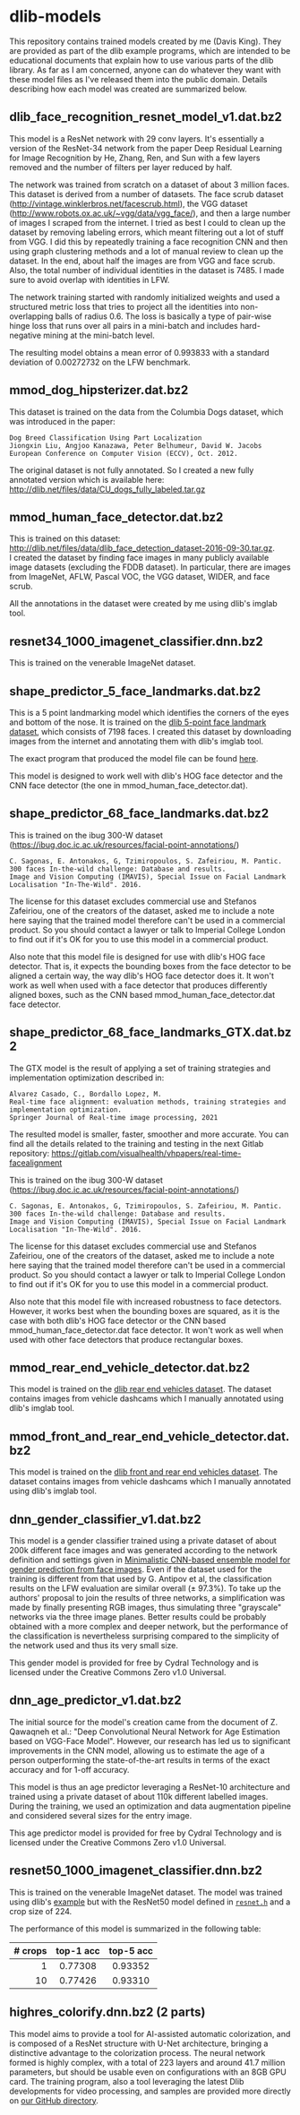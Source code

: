 # dlib-models
This repository contains trained models created by me (Davis King).  They are provided as part of the dlib example programs, which are intended to be educational documents that explain how to use various parts of the dlib library.  As far as I am concerned, anyone can do whatever they want with these model files as I've released them into the public domain.  Details describing how each model was created are summarized below. 

## dlib_face_recognition_resnet_model_v1.dat.bz2
  
This model is a ResNet network with 29 conv layers.  It's essentially a version of the ResNet-34 network from the paper Deep Residual Learning for Image Recognition by He, Zhang, Ren, and Sun with a few layers removed and the number of filters per layer reduced by half.  

The network was trained from scratch on a dataset of about 3 million faces. This dataset is derived from a number of datasets.  The face scrub dataset (http://vintage.winklerbros.net/facescrub.html), the VGG dataset (http://www.robots.ox.ac.uk/~vgg/data/vgg_face/), and then a large number of images I scraped from the internet.  I tried as best I could to clean up the dataset by removing labeling errors, which meant filtering out a lot of stuff from VGG.  I did this by repeatedly training a face recognition CNN and then using graph clustering methods and a lot of manual review to clean up the dataset.  In the end, about half the images are from VGG and face scrub.  Also, the total number of individual identities in the dataset is 7485.  I made sure to avoid overlap with identities in LFW.

 The network training started with randomly initialized weights and used a structured metric loss that tries to project all the identities into non-overlapping balls of radius 0.6.  The loss is basically a type of pair-wise hinge loss that runs over all pairs in a mini-batch and includes hard-negative mining at the mini-batch level.

The resulting model obtains a mean error of 0.993833 with a standard deviation of 0.00272732 on the LFW benchmark. 
  

## mmod_dog_hipsterizer.dat.bz2

This dataset is trained on the data from the Columbia Dogs dataset, which was introduced in the paper:
  
    Dog Breed Classification Using Part Localization
    Jiongxin Liu, Angjoo Kanazawa, Peter Belhumeur, David W. Jacobs 
    European Conference on Computer Vision (ECCV), Oct. 2012. 
      
The original dataset is not fully annotated.  So I created a new fully annotated version which is available here:  http://dlib.net/files/data/CU_dogs_fully_labeled.tar.gz

## mmod_human_face_detector.dat.bz2

This is trained on this dataset: http://dlib.net/files/data/dlib_face_detection_dataset-2016-09-30.tar.gz.  
I created the dataset by finding face images in many publicly available
image datasets (excluding the FDDB dataset).  In particular, there are images
from ImageNet, AFLW, Pascal VOC, the VGG dataset, WIDER, and face scrub.  
  
All the annotations in the dataset were created by me using dlib's imglab tool.

## resnet34_1000_imagenet_classifier.dnn.bz2

This is trained on the venerable ImageNet dataset.  
  
## shape_predictor_5_face_landmarks.dat.bz2
  
This is a 5 point landmarking model which identifies the corners of the eyes and bottom of the nose.  It is 
trained on the [dlib 5-point face landmark dataset](http://dlib.net/files/data/dlib_faces_5points.tar), which consists of
7198 faces.  I created this dataset by downloading images from the internet and annotating them with dlib's imglab tool.
  
The exact program that produced the model file can be found [here](https://github.com/davisking/dlib/blob/master/tools/archive/train_face_5point_model.cpp).
  
This model is designed to work well with dlib's HOG face detector and the CNN face detector (the one in mmod_human_face_detector.dat). 
  
## shape_predictor_68_face_landmarks.dat.bz2
 
This is trained on the ibug 300-W dataset (https://ibug.doc.ic.ac.uk/resources/facial-point-annotations/)
  
    C. Sagonas, E. Antonakos, G, Tzimiropoulos, S. Zafeiriou, M. Pantic. 
    300 faces In-the-wild challenge: Database and results. 
    Image and Vision Computing (IMAVIS), Special Issue on Facial Landmark Localisation "In-The-Wild". 2016.
   
The license for this dataset excludes commercial use and Stefanos Zafeiriou,
one of the creators of the dataset, asked me to include a note here saying
that the trained model therefore can't be used in a commercial product.  So
you should contact a lawyer or talk to Imperial College London to find out
if it's OK for you to use this model in a commercial product.  
 
Also note that this model file is designed for use with dlib's HOG face detector.  That is, it expects the bounding
boxes from the face detector to be aligned a certain way, the way dlib's HOG face detector does it.  It won't work
as well when used with a face detector that produces differently aligned boxes, such as the CNN based mmod_human_face_detector.dat face detector. 

## shape_predictor_68_face_landmarks_GTX.dat.bz2

The GTX model is the result of applying a set of training strategies and implementation optimization described in:
    
    Alvarez Casado, C., Bordallo Lopez, M. 
    Real-time face alignment: evaluation methods, training strategies and implementation optimization. 
    Springer Journal of Real-time image processing, 2021

The resulted model is smaller, faster, smoother and more accurate. You can find all the details related to 
the training and testing in the next Gitlab repository: https://gitlab.com/visualhealth/vhpapers/real-time-facealignment

This is trained on the ibug 300-W dataset (https://ibug.doc.ic.ac.uk/resources/facial-point-annotations/)
  
    C. Sagonas, E. Antonakos, G, Tzimiropoulos, S. Zafeiriou, M. Pantic. 
    300 faces In-the-wild challenge: Database and results. 
    Image and Vision Computing (IMAVIS), Special Issue on Facial Landmark Localisation "In-The-Wild". 2016.
   
The license for this dataset excludes commercial use and Stefanos Zafeiriou,
one of the creators of the dataset, asked me to include a note here saying
that the trained model therefore can't be used in a commercial product.  So
you should contact a lawyer or talk to Imperial College London to find out
if it's OK for you to use this model in a commercial product.  
 
Also note that this model file with increased robustness to face detectors. However, it works best when the bounding boxes are squared,
as it is the case with both dlib's HOG face detector or the CNN based mmod_human_face_detector.dat face detector. It won't work as well
when used with other face detectors that produce rectangular boxes.

## mmod_rear_end_vehicle_detector.dat.bz2
 
This model is trained on the [dlib rear end vehicles dataset](http://dlib.net/files/data/dlib_rear_end_vehicles_v1.tar).  The dataset contains images from vehicle dashcams which I manually annotated using dlib's imglab tool.
  
## mmod_front_and_rear_end_vehicle_detector.dat.bz2

This model is trained on the [dlib front and rear end vehicles dataset](http://dlib.net/files/data/dlib_front_and_rear_vehicles_v1.tar).  The dataset contains images from vehicle dashcams which I manually annotated using dlib's imglab tool.
  
## dnn_gender_classifier_v1.dat.bz2

This model is a gender classifier trained using a private dataset of about 200k different face images and was generated according to the network definition and settings given in [Minimalistic CNN-based ensemble model for gender prediction from face images](http://www.eurecom.fr/fr/publication/4768/download/mm-publi-4768.pdf). Even if the dataset used for the training is different from that used by G. Antipov et al, the classification results on the LFW evaluation are similar overall (± 97.3%). To take up the authors' proposal to join the results of three networks, a simplification was made by finally presenting RGB images, thus simulating three "grayscale" networks via the three image planes. Better results could be probably obtained with a more complex and deeper network, but the performance of the classification is nevertheless surprising compared to the simplicity of the network used and thus its very small size.
  
This gender model is provided for free by Cydral Technology and is licensed under the Creative Commons Zero v1.0 Universal.

## dnn_age_predictor_v1.dat.bz2

The initial source for the model's creation came from the document of Z. Qawaqneh et al.: "Deep Convolutional Neural Network for Age Estimation based on VGG-Face Model". However, our research has led us to significant improvements in the CNN model, allowing us to estimate the age of a person outperforming the state-of-the-art results in terms of the exact accuracy and for 1-off accuracy.

This model is thus an age predictor leveraging a ResNet-10 architecture and trained using a private dataset of about 110k different labelled images. During the training, we used an optimization and data augmentation pipeline and considered several sizes for the entry image.
  
This age predictor model is provided for free by Cydral Technology and is licensed under the Creative Commons Zero v1.0 Universal.
  
## resnet50_1000_imagenet_classifier.dnn.bz2

This is trained on the venerable ImageNet dataset.
The model was trained using dlib's [example](http://dlib.net/dnn_imagenet_train_ex.cpp.html) but with the ResNet50 model defined in [`resnet.h`](https://github.com/davisking/dlib/blob/master/examples/resnet.h) and a crop size of 224.

The performance of this model is summarized in the following table:
   
| # crops |  top-1 acc |  top-5 acc |
|--------:|:----------:|:----------:|
|       1 |    0.77308 |    0.93352 |
|      10 |    0.77426 |    0.93310 |

## highres_colorify.dnn.bz2 (2 parts)

This model aims to provide a tool for AI-assisted automatic colorization, and is composed of a ResNet structure with U-Net architecture, bringing a distinctive advantage to the colorization process. The neural network formed is highly complex, with a total of 223 layers and around 41.7 million parameters, but should be usable even on configurations with an 8GB GPU card.
The training program, also a tool leveraging the latest Dlib developments for video processing, and samples are provided more directly on [our GitHub directory](https://github.com/Cydral/Colorify).

